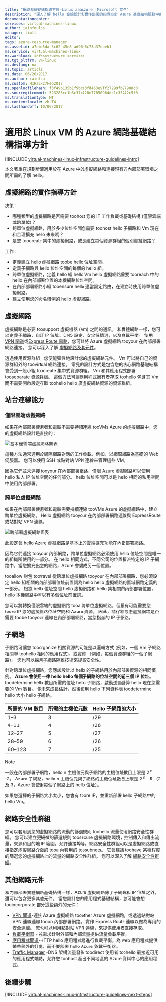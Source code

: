 ```yaml
---
title: "網路基礎結構指導方針-Linux aaaAzure |Microsoft 文件"
description: "深入了解 hello 金鑰設計和實作部署的指導方針 Azure 基礎結構服務中的虛擬網路。"
documentationcenter: 
services: virtual-machines-linux
author: iainfoulds
manager: timlt
editor: 
tags: azure-resource-manager
ms.assetid: a7ebd5da-3c62-45e8-ad90-6c73a37ebeb1
ms.service: virtual-machines-linux
ms.workload: infrastructure-services
ms.tgt_pltfrm: vm-linux
ms.devlang: na
ms.topic: article
ms.date: 06/26/2017
ms.author: iainfou
ms.custom: H1Hack27Feb2017
ms.openlocfilehash: f3f49b135b1f9bca3fd463e9ff27299fb97908c0
ms.sourcegitcommit: 523283cc1b3c37c428e77850964dc1c33742c5f0
ms.translationtype: MT
ms.contentlocale: zh-TW
ms.lasthandoff: 10/06/2017
---
```

# <a name="azure-networking-infrastructure-guidelines-for-linux-vms"></a>適用於 Linux VM 的 Azure 網路基礎結構指導方針

[!INCLUDE [virtual-machines-linux-infrastructure-guidelines-intro](../../../includes/virtual-machines-linux-infrastructure-guidelines-intro.md)]

本文著重在規劃步驟適用於在 Azure 中的虛擬網路和連接現有的內部部署環境之間所需的了解 hello。

## <a name="implementation-guidelines-for-virtual-networks"></a>虛擬網路的實作指導方針
决策：

* 哪種類型的虛擬網路是否需要 toohost 您的 IT 工作負載或基礎結構 (僅限雲端或跨單位)？
* 跨單位虛擬網路，用於多少位址空間您需要 toohost hello 子網路和 Vm 現在和合理擴充 hello 未來嗎？
* 是您 toocreate 集中的虛擬網路，或是建立每個資源群組的個別虛擬網路？

工作：

* 定義建立 hello 虛擬網路 toobe hello 位址空間。
* 定義子網路與 hello 位址空間的每個的 hello 組。
* 跨單位虛擬網路，定義 hello 組 hello Vm hello 虛擬網路需要 tooreach 中的 hello 在內部部署位置的本機網路位址空間。
* 在內部部署網路小組 tooensure hello 適當設定路由，在建立時使用跨單位虛擬網路。
* 建立使用您的命名慣例的 hello 虛擬網路。

## <a name="virtual-networks"></a>虛擬網路
虛擬網路是必要 toosupport 虛擬機器 (Vm) 之間的通訊。 和實體網路一樣，您可以定義子網路、自訂 IP 位址、DNS 設定、安全性篩選，以及負載平衡。 使用[VPN 閘道](../../vpn-gateway/vpn-gateway-about-vpngateways.md)或[Express Route 電路](../../expressroute/expressroute-introduction.md)，您可以將 Azure 虛擬網路 tooyour 在內部部署網路連接。 您可以深入了解 [虛擬網路及其元件](../../virtual-network/virtual-networks-overview.md)。

透過使用資源群組，您便能彈性地設計您的虛擬網路元件。 Vm 可以將自己的資源群組外的 toovirtual 網路連接。 常見的設計方式是包含您的核心網路基礎結構會受到一般小組 toocreate 集中式資源群組。 Vm 和其應用程式部署 tooseparate 資源群組。 這個方法可讓應用程式擁有者存取 toohello 包含其 Vm 而不需要開啟設定存取 toohello hello 廣虛擬網路資源的資源群組。

## <a name="site-connectivity"></a>站台連線能力
### <a name="cloud-only-virtual-networks"></a>僅限雲端虛擬網路
如果在內部部署使用者和電腦不需要持續連線 tooVMs Azure 的虛擬網路中，您的虛擬網路設計是直接的：

![基本僅雲端虛擬網路圖表](./media/infrastructure-networking-guidelines/vnet01.png)

這種方法通常適用於網際網路對應的工作負載，例如，以網際網路為基礎的 Web 伺服器。 您可以使用 SSH 或點對站 VPN 連線來管理這些 VM。

因為它們並未連接 tooyour 在內部部署網路，僅限 Azure 虛擬網路可以使用 hello 私人 IP 位址空間的任何部分。 hello 位址空間可以是 hello 相同的私用空間中使用內部部署。

### <a name="cross-premises-virtual-networks"></a>跨單位虛擬網路
如果在內部部署使用者和電腦需要持續連線 tooVMs Azure 的虛擬網路中，建立跨單位虛擬網路。 Hello 虛擬網路 tooyour 在內部部署網路連線與 ExpressRoute 或站對站 VPN 連線。

![跨部署虛擬網路圖表](./media/infrastructure-networking-guidelines/vnet02.png)

此設定會 hello Azure 虛擬網路是基本上的雲端擴充功能在內部部署網路。

因為它們連接 tooyour 內部網路，跨單位虛擬網路必須使用 hello 位址空間是唯一的組織所使用的一部分。 在 hello 相同方式，不同公司的位置指派特定的 IP 子網路中，當您擴充出您的網路，Azure 會變成另一個位置。

tooallow 封包 tootravel 從跨單位虛擬網路 tooyour 在內部部署網路，您必須設定 hello 組相關的內部部署位址前置詞為 hello hello 虛擬網路的區域網路定義的一部分。 根據 hello 位址空間 hello 虛擬網路和 hello 集相關的內部部署位置，hello 本機網路中可以有多個位址前置詞。

您可以將轉換僅限雲端的虛擬網路 tooa 跨單位虛擬網路，但最有可能需要您 toore IP 您的虛擬網路位址空間和 Azure 資源。 因此，請仔細考慮虛擬網路是否需要 toobe tooyour 連線在內部部署網路，當您指派的 IP 子網路。

## <a name="subnets"></a>子網路
子網路可讓您 tooorganize 相關資源的可能是以邏輯方式 (例如，一個 Vm 子網路相關聯 toohello 相同的應用程式)，或實體 （例如，每個資源群組的一個子網路）。 您也可以採用子網路隔離技術來提高安全性。

針對跨單位虛擬網路，您應該設計以 hello 的子網路用於內部部署資源的相同慣例。 **Azure 會使用一律 hello hello 每個子網路的位址空間的前三個 IP 位址**。 toodetermine hello 數目所需的位址 hello 子網路，啟動透過計算 hello 現在您需要的 Vm 數目。 供未來成長估計，然後使用 hello 下列資料表 toodetermine hello 大小 hello 子網路。

| 所需的 VM 數目 | 所需的主機位元數 | Hello 子網路的大小 |
| --- | --- | --- |
| 1–3 |3 |/29 |
| 4–11 |4 |/28 |
| 12–27 |5 |/27 |
| 28–59 |6 |/26 |
| 60–123 |7 |/25 |

> [!NOTE]
> 一般在內部部署子網路，hello n 主機位元與子網路的主機位址數目上限是 2<sup> n </sup> -2。 Azure 子網路，hello n 主機位元與子網路的主機位址數目上限是 2<sup> n </sup> – 5 （2 及 3，Azure 會使用每個子網路上的 hello 位址）。
> 
> 

如果您選擇的子網路大小太小，您會有 toore IP，並重新部署 hello 子網路中的 hello Vm。

## <a name="network-security-groups"></a>網路安全性群組
您可以套用到您的虛擬網路的流動的篩選規則 toohello 流量使用網路安全性群組。 您可以建立更細微的篩選規則 toosecure 虛擬網路環境，控制傳入和傳出流量，來源和目的地 IP 範圍，允許連接埠等。網路安全性群組可以是虛擬網路或直接指定虛擬網路介面的 tooa 內套用的 toosubnets。 它會建議 toohave 某種程度的篩選您的虛擬網路上的流量的網路安全性群組。 您可以深入了解 [網路安全性群組](../../virtual-network/virtual-networks-nsg.md)。

## <a name="additional-network-components"></a>其他網路元件
和內部部署實體網路基礎結構一樣，Azure 虛擬網路除了子網路和 IP 位址之外，還可以包含更多其他元件。 當您設計您的應用程式基礎結構，您可能會想 tooincorporate 部分這些額外的元件：

* [VPN 閘道](../../vpn-gateway/vpn-gateway-about-vpngateways.md)-連接 Azure 虛擬網路 tooother Azure 虛擬網路，或透過站對站 VPN 連線連線 tooon 內部部署網路。 實作 Express Route 連線以做為專用的安全連線。 您也可以利用點對站 VPN 連線，來提供使用者直接存取。
* [負載平衡器](../../load-balancer/load-balancer-overview.md) - 視需求針對外部和內部流量提供流量負載平衡。
* [應用程式閘道](../../application-gateway/application-gateway-introduction.md)-HTTP hello 應用程式層進行負載平衡，為 web 應用程式提供某些額外的好處，而不要部署 hello Azure 負載平衡器。
* [Traffic Manager](../../traffic-manager/traffic-manager-overview.md) -DNS 架構流量發佈 toodirect 使用者 toohello 最接近可用的應用程式端點，允許您 toohost 超出不同地區的 Azure 資料中心的應用程式。

## <a name="next-steps"></a>後續步驟
[!INCLUDE [virtual-machines-linux-infrastructure-guidelines-next-steps](../../../includes/virtual-machines-linux-infrastructure-guidelines-next-steps.md)]

